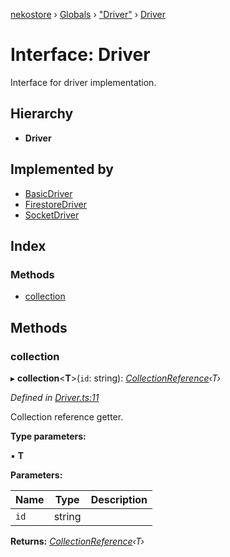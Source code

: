 [nekostore](../README.md) › [Globals](../globals.md) › ["Driver"](../modules/_driver_.md) › [Driver](_driver_.driver.md)

# Interface: Driver

Interface for driver implementation.

## Hierarchy

* **Driver**

## Implemented by

* [BasicDriver](../classes/_driver_basic_basicdriver_.basicdriver.md)
* [FirestoreDriver](../classes/_driver_firestore_firestoredriver_.firestoredriver.md)
* [SocketDriver](../classes/_driver_socket_socketdriver_.socketdriver.md)

## Index

### Methods

* [collection](_driver_.driver.md#collection)

## Methods

###  collection

▸ **collection**<**T**>(`id`: string): *[CollectionReference](_collectionreference_.collectionreference.md)‹T›*

*Defined in [Driver.ts:11](https://github.com/esnya/nekostore/blob/99eadde/src/Driver.ts#L11)*

Collection reference getter.

**Type parameters:**

▪ **T**

**Parameters:**

Name | Type | Description |
------ | ------ | ------ |
`id` | string |   |

**Returns:** *[CollectionReference](_collectionreference_.collectionreference.md)‹T›*
